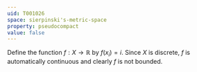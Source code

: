 ```yaml
---
uid: T001026
space: sierpinski's-metric-space
property: pseudocompact
value: false
---
```

Define the function $f:X\to \mathbb{R}$ by $f(x_i)=i$.  Since $X$ is discrete, $f$ is automatically continuous and clearly $f$ is not bounded.

